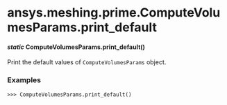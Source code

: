 # ansys.meshing.prime.ComputeVolumesParams.print_default

<a id="ansys.meshing.prime.ComputeVolumesParams.print_default"></a>

#### *static* ComputeVolumesParams.print_default()

Print the default values of `ComputeVolumesParams` object.

### Examples

```pycon
>>> ComputeVolumesParams.print_default()
```

<!-- !! processed by numpydoc !! -->
